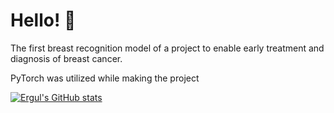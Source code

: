 # Hello! 👋

The first breast recognition model of a project to enable early treatment and diagnosis of breast cancer.

PyTorch was utilized while making the project

[![Ergul's GitHub stats](https://github-readme-stats.vercel.app/apiergul13=anuraghazra)](https://github.com/anuraghazra/github-readme-stats)

